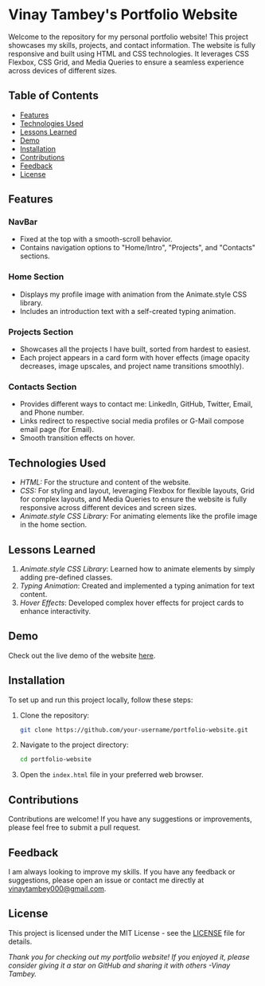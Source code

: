 # Vinay Tambey's Portfolio Website

Welcome to the repository for my personal portfolio website! This project showcases my skills, projects, and contact information. The website is fully responsive and built using HTML and CSS technologies. It leverages CSS Flexbox, CSS Grid, and Media Queries to ensure a seamless experience across devices of different sizes.


## Table of Contents

- [Features](#features)
- [Technologies Used](#technologies-used)
- [Lessons Learned](#lessons-learned)
- [Demo](#demo)
- [Installation](#installation)
- [Contributions](#contributions)
- [Feedback](#feedback)
- [License](#license)


## Features

### NavBar
- Fixed at the top with a smooth-scroll behavior.
- Contains navigation options to "Home/Intro", "Projects", and "Contacts" sections.

### Home Section
- Displays my profile image with animation from the Animate.style CSS library.
- Includes an introduction text with a self-created typing animation.

### Projects Section
- Showcases all the projects I have built, sorted from hardest to easiest.
- Each project appears in a card form with hover effects (image opacity decreases, image upscales, and project name transitions smoothly).

### Contacts Section
- Provides different ways to contact me: LinkedIn, GitHub, Twitter, Email, and Phone number.
- Links redirect to respective social media profiles or G-Mail compose email page (for Email).
- Smooth transition effects on hover.


## Technologies Used

- *HTML:* For the structure and content of the website.
- *CSS:* For styling and layout, leveraging Flexbox for flexible layouts, Grid for complex layouts, and Media Queries to ensure the website is fully responsive across different devices and screen sizes.
- *Animate.style CSS Library:* For animating elements like the profile image in the home section.


## Lessons Learned

1. *Animate.style CSS Library*: Learned how to animate elements by simply adding pre-defined classes.
2. *Typing Animation*: Created and implemented a typing animation for text content.
3. *Hover Effects*: Developed complex hover effects for project cards to enhance interactivity.


## Demo

Check out the live demo of the website [here](#). <!-- Add the link to the deployed website here -->


## Installation

To set up and run this project locally, follow these steps:

1. Clone the repository:
   ```bash
   git clone https://github.com/your-username/portfolio-website.git
   ```
2. Navigate to the project directory:
   ```bash
   cd portfolio-website
   ```
3. Open the `index.html` file in your preferred web browser.


## Contributions

Contributions are welcome! If you have any suggestions or improvements, please feel free to submit a pull request.


## Feedback

I am always looking to improve my skills. If you have any feedback or suggestions, please open an issue or contact me directly at vinaytambey000@gmail.com.


## License

This project is licensed under the MIT License - see the [LICENSE]() file for details.


_Thank you for checking out my portfolio website! If you enjoyed it, please consider giving it a star on GitHub and sharing it with others -Vinay Tambey._
